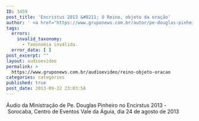 ```yaml
---
ID: 3459
post_title: 'Encristus 2013 &#8211; O Reino, objeto da oração'
author: ' <a href="https://www.gruponews.com.br/autor/pe-douglas-pinheiro" rel="tag">Pe. Douglas Pinheiro</a>'
tags:
  errors:
    invalid_taxonomy:
      - Taxonomia inválida.
  error_data: [ ]
post_excerpt: ""
layout: audioevideo
permalink: >
  https://www.gruponews.com.br/audioevideo/reino-objeto-oracao
categories: categories
published: true
post_date: 2013-09-22 23:03:58
---
```

Áudio da Ministração de Pe. Douglas Pinheiro no Encirstus 2013 - Sorocaba, Centro de Eventos Vale da Águia, dia 24 de agosto de 2013
